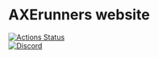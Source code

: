 # AXErunners website
[![Actions Status](https://github.com/AXErunners/axerunners.github.io/workflows/jekyll%20tests/badge.svg)](https://github.com/AXErunners/axerunners.github.io/actions)<br />
[![Discord](https://camo.githubusercontent.com/b12a95e20b7ca35f918c0ab5103fe56b6f44c067/68747470733a2f2f696d672e736869656c64732e696f2f62616467652f636861742d6f6e253230646973636f72642d3732383964612e737667)](https://discord.gg/RKE5PD9)<br />
